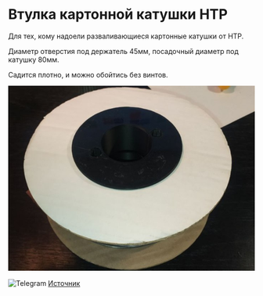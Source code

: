 # Втулка картонной катушки HTP

Для тех, кому надоели разваливающиеся картонные катушки от HTP.

Диаметр отверстия под держатель 45мм, посадочный диаметр под катушку 80мм.

Садится плотно, и можно обойтись без винтов.

![HTP_0](./img/HTP_0.jpg)

<picture><source media="(prefers-color-scheme: dark)" srcset="https://cdn.simpleicons.org/telegram/white"> <source media="(prefers-color-scheme: light)" srcset="https://cdn.simpleicons.org/telegram/black"> <img src="https://cdn.simpleicons.org/telegram/.svg" alt="Telegram" alight=left height="20" width="20"></picture> [Источник](https://t.me/Picaso3dUnofficial/244468)

